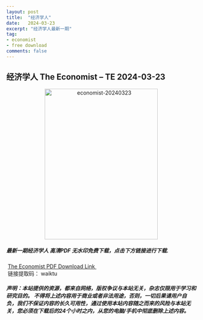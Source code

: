 ```yaml
---
layout: post
title:  "经济学人"
date:   2024-03-23
excerpt: "经济学人最新一期"
tag:
- economist
- free download
comments: false
---
```


## 经济学人 The Economist – TE 2024-03-23


<div align="center">
<img src="https://i.postimg.cc/qvNKjywJ/TE-2024-03-23-00.png" alt="economist-20240323" border="0" width = 300 height = 400 /> 
</div>


 <h5>最新一期经济学人 高清PDF 无水印免费下载，点击下方链接进行下载. </h5>
 
  <a href="https://wwk.lanzout.com/iyaJj1sb4mxa">The Economist PDF Download Link </a>  
  <br/>
  链接提取码： waiktu
 
##### 声明：本站提供的资源，都来自网络，版权争议与本站无关，杂志仅限用于学习和研究目的。 不得将上述内容用于商业或者非法用途，否则，一切后果请用户自负，我们不保证内容的长久可用性，通过使用本站内容随之而来的风险与本站无关，您必须在下载后的24个小时之内，从您的电脑/手机中彻底删除上述内容。
 

